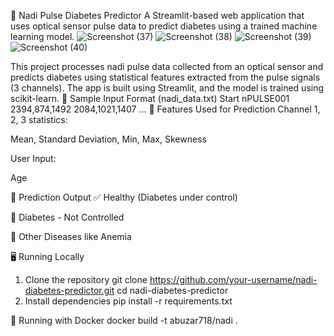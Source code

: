 🧬 Nadi Pulse Diabetes Predictor
A Streamlit-based web application that uses optical sensor pulse data to predict diabetes using a trained machine learning model.
![Screenshot (37)](https://github.com/user-attachments/assets/9a4fe3c3-efbd-4aca-87b6-d0e7532c5199)
![Screenshot (38)](https://github.com/user-attachments/assets/fa11bec1-6f94-4e6a-824d-cbf8f7fde94c)
![Screenshot (39)](https://github.com/user-attachments/assets/6dace517-1519-4a1c-96ac-6f927724c682)
![Screenshot (40)](https://github.com/user-attachments/assets/9ed672b9-7baa-48cf-bd07-83e9fb07295c)

This project processes nadi pulse data collected from an optical sensor and predicts diabetes using statistical features extracted from the pulse signals (3 channels). The app is built using Streamlit, and the model is trained using scikit-learn.
📂 Sample Input Format (nadi_data.txt)
Start nPULSE001
2394,874,1492
2084,1021,1407
...
🧠 Features Used for Prediction
Channel 1, 2, 3 statistics:

Mean, Standard Deviation, Min, Max, Skewness

User Input:

Age

🧪 Prediction Output
✅ Healthy (Diabetes under control)

🤒 Diabetes - Not Controlled

🤒 Other Diseases like Anemia

🖥️ Running Locally
1. Clone the repository
   git clone https://github.com/your-username/nadi-diabetes-predictor.git
   cd nadi-diabetes-predictor
2. Install dependencies
   pip install -r requirements.txt
   
🐳 Running with Docker
   docker build -t abuzar718/nadi .
   







